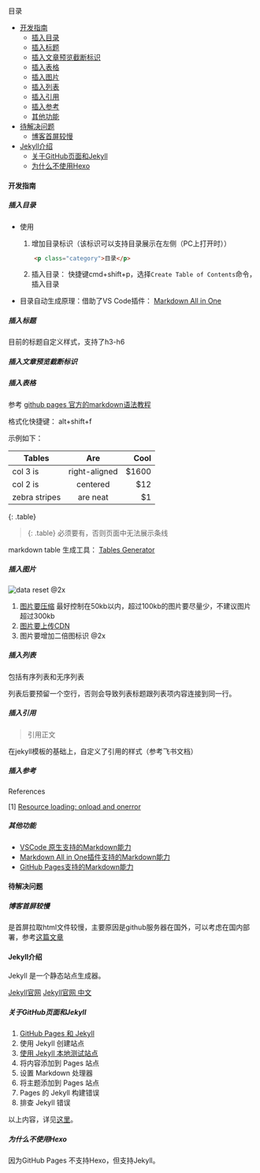 
目录

- [开发指南](#开发指南)
  - [插入目录](#插入目录)
  - [插入标题](#插入标题)
  - [插入文章预览截断标识](#插入文章预览截断标识)
  - [插入表格](#插入表格)
  - [插入图片](#插入图片)
  - [插入列表](#插入列表)
  - [插入引用](#插入引用)
  - [插入参考](#插入参考)
  - [其他功能](#其他功能)
- [待解决问题](#待解决问题)
  - [博客首屏较慢](#博客首屏较慢)
- [Jekyll介绍](#jekyll介绍)
  - [关于GitHub页面和Jekyll](#关于github页面和jekyll)
  - [为什么不使用Hexo](#为什么不使用hexo)


#### 开发指南

##### 插入目录

- 使用

  1. 增加目录标识（该标识可以支持目录展示在左侧（PC上打开时））

  ```html
      <p class="category">目录</p>
  ```

  2. 插入目录： 快捷键cmd+shift+p，选择```Create Table of Contents```命令，插入目录


- 目录自动生成原理：借助了VS Code插件： [Markdown All in One](https://marketplace.visualstudio.com/items?itemName=yzhang.markdown-all-in-one#github-flavored-markdown)




##### 插入标题

目前的标题自定义样式，支持了h3-h6


##### 插入文章预览截断标识

<!-- more -->

##### 插入表格

参考 [github pages 官方的markdown语法教程](https://github.com/adam-p/markdown-here/wiki/Markdown-Here-Cheatsheet#tables)

格式化快捷键： alt+shift+f

示例如下：

| Tables        | Are           | Cool  |
| ------------- |:-------------:| -----:|
| col 3 is      | right-aligned | $1600 |
| col 2 is      | centered      |   $12 |
| zebra stripes | are neat      |    $1 |
{: .table}

>{: .table} 必须要有，否则页面中无法展示条线

markdown table 生成工具： [Tables Generator](https://www.tablesgenerator.com/markdown_tables)

##### 插入图片

![data reset @2x](https://cdn.phoenician.cn/lynx_performance_summary/data_reset-min.jpeg)

1. [图片要压缩](https://compressjpeg.com/zh/) 最好控制在50kb以内，超过100kb的图片要尽量少，不建议图片超过300kb
2. [图片要上传CDN](https://portal.qiniu.com/kodo/bucket/resource-v2?bucketName=download)
3. 图片要增加二倍图标识 @2x


##### 插入列表

包括有序列表和无序列表

列表后要预留一个空行，否则会导致列表标题跟列表项内容连接到同一行。

##### 插入引用

>引用正文

在jekyll模板的基础上，自定义了引用的样式（参考飞书文档）


##### 插入参考

<div class="references">References</div>

[1] [Resource loading: onload and onerror](https://javascript.info/onload-onerror)



##### 其他功能

- [VSCode 原生支持的Markdown能力](https://code.visualstudio.com/docs/languages/markdown)
- [Markdown All in One插件支持的Markdown能力](https://marketplace.visualstudio.com/items?itemName=yzhang.markdown-all-in-one)
- [GitHub Pages支持的Markdown能力](https://github.github.com/gfm/)


#### 待解决问题

##### 博客首屏较慢

是首屏拉取html文件较慢，主要原因是github服务器在国外，可以考虑在国内部署，参考[这篇文章](https://www.10101.io/2018/09/18/Blog_3)


#### Jekyll介绍
Jekyll 是一个静态站点生成器。

[Jekyll官网](https://jekyllrb.com/)
[Jekyll官网 中文](https://jekyllcn.com/)

##### 关于GitHub页面和Jekyll


1. [GitHub Pages 和 Jekyll](https://docs.github.com/zh/pages/setting-up-a-github-pages-site-with-jekyll/about-github-pages-and-jekyll)
2. 使用 Jekyll 创建站点
3. [使用 Jekyll 本地测试站点](https://docs.github.com/zh/pages/setting-up-a-github-pages-site-with-jekyll/testing-your-github-pages-site-locally-with-jekyll)
4. 将内容添加到 Pages 站点
5. 设置 Markdown 处理器
6. 将主题添加到 Pages 站点
7. Pages 的 Jekyll 构建错误
8. 排查 Jekyll 错误


以上内容，详见[这里](https://docs.github.com/zh/pages/setting-up-a-github-pages-site-with-jekyll/about-github-pages-and-jekyll)。

##### 为什么不使用Hexo

因为GitHub Pages 不支持Hexo，但支持Jekyll。

